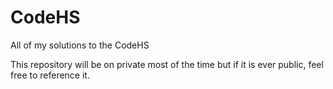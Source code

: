 # CodeHS
All of my solutions to the CodeHS

This repository will be on private most of the time but if it is ever public, feel free to reference it.
